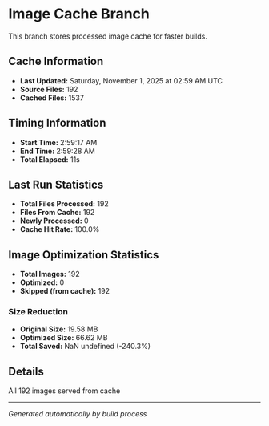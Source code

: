 # Image Cache Branch

This branch stores processed image cache for faster builds.

## Cache Information

- **Last Updated:** Saturday, November 1, 2025 at 02:59 AM UTC
- **Source Files:** 192
- **Cached Files:** 1537

## Timing Information

- **Start Time:** 2:59:17 AM
- **End Time:** 2:59:28 AM
- **Total Elapsed:** 11s

## Last Run Statistics

- **Total Files Processed:** 192
- **Files From Cache:** 192
- **Newly Processed:** 0
- **Cache Hit Rate:** 100.0%

## Image Optimization Statistics

- **Total Images:** 192
- **Optimized:** 0
- **Skipped (from cache):** 192

### Size Reduction
- **Original Size:** 19.58 MB
- **Optimized Size:** 66.62 MB
- **Total Saved:** NaN undefined (-240.3%)

## Details

All 192 images served from cache

---
*Generated automatically by build process*
